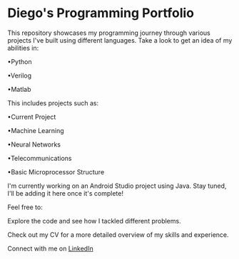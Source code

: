 # Diego's Programming Portfolio


This repository showcases my programming journey through various projects I've built using different languages. Take a look to get an idea of my abilities in:

•Python 

•Verilog

•Matlab



This includes projects such as:

•Current Project

•Machine Learning

•Neural Networks

•Telecommunications

•Basic Microprocessor Structure



I'm currently working on an Android Studio project using Java. Stay tuned, I'll be adding it here once it's complete!


Feel free to:


Explore the code and see how I tackled different problems.

Check out my CV for a more detailed overview of my skills and experience.

Connect with me on <linkedinlink>[LinkedIn](https://www.linkedin.com/in/diego-bogarin-b3232a238/)
